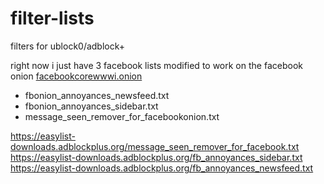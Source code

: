 # filter-lists
filters for ublock0/adblock+

right now i just have 3 facebook lists modified to work on the facebook onion [facebookcorewwwi.onion](https://www.facebookcorewwwi.onion)

- fbonion_annoyances_newsfeed.txt
- fbonion_annoyances_sidebar.txt
- message_seen_remover_for_facebookonion.txt

https://easylist-downloads.adblockplus.org/message_seen_remover_for_facebook.txt
https://easylist-downloads.adblockplus.org/fb_annoyances_sidebar.txt
https://easylist-downloads.adblockplus.org/fb_annoyances_newsfeed.txt
